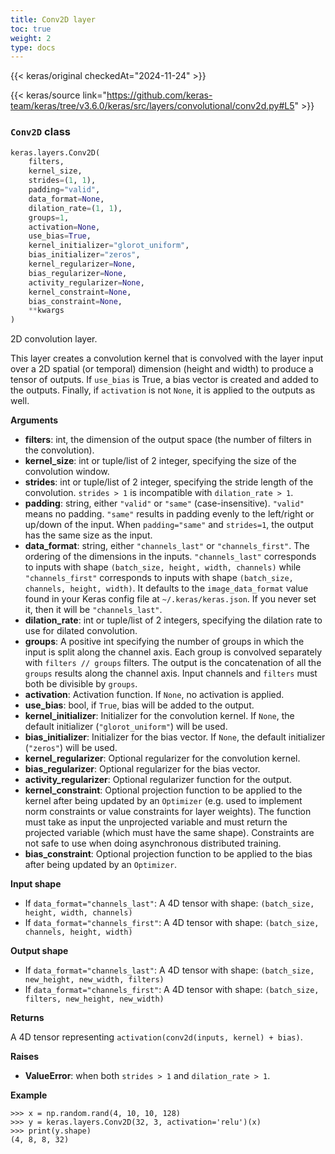 ```yaml
---
title: Conv2D layer
toc: true
weight: 2
type: docs
---
```


{{< keras/original checkedAt="2024-11-24" >}}

{{< keras/source link="https://github.com/keras-team/keras/tree/v3.6.0/keras/src/layers/convolutional/conv2d.py#L5" >}}

### `Conv2D` class

```python
keras.layers.Conv2D(
    filters,
    kernel_size,
    strides=(1, 1),
    padding="valid",
    data_format=None,
    dilation_rate=(1, 1),
    groups=1,
    activation=None,
    use_bias=True,
    kernel_initializer="glorot_uniform",
    bias_initializer="zeros",
    kernel_regularizer=None,
    bias_regularizer=None,
    activity_regularizer=None,
    kernel_constraint=None,
    bias_constraint=None,
    **kwargs
)
```

2D convolution layer.

This layer creates a convolution kernel that is convolved with the layer input over a 2D spatial (or temporal) dimension (height and width) to produce a tensor of outputs. If `use_bias` is True, a bias vector is created and added to the outputs. Finally, if `activation` is not `None`, it is applied to the outputs as well.

**Arguments**

- **filters**: int, the dimension of the output space (the number of filters in the convolution).
- **kernel_size**: int or tuple/list of 2 integer, specifying the size of the convolution window.
- **strides**: int or tuple/list of 2 integer, specifying the stride length of the convolution. `strides > 1` is incompatible with `dilation_rate > 1`.
- **padding**: string, either `"valid"` or `"same"` (case-insensitive). `"valid"` means no padding. `"same"` results in padding evenly to the left/right or up/down of the input. When `padding="same"` and `strides=1`, the output has the same size as the input.
- **data_format**: string, either `"channels_last"` or `"channels_first"`. The ordering of the dimensions in the inputs. `"channels_last"` corresponds to inputs with shape `(batch_size, height, width, channels)` while `"channels_first"` corresponds to inputs with shape `(batch_size, channels, height, width)`. It defaults to the `image_data_format` value found in your Keras config file at `~/.keras/keras.json`. If you never set it, then it will be `"channels_last"`.
- **dilation_rate**: int or tuple/list of 2 integers, specifying the dilation rate to use for dilated convolution.
- **groups**: A positive int specifying the number of groups in which the input is split along the channel axis. Each group is convolved separately with `filters // groups` filters. The output is the concatenation of all the `groups` results along the channel axis. Input channels and `filters` must both be divisible by `groups`.
- **activation**: Activation function. If `None`, no activation is applied.
- **use_bias**: bool, if `True`, bias will be added to the output.
- **kernel_initializer**: Initializer for the convolution kernel. If `None`, the default initializer (`"glorot_uniform"`) will be used.
- **bias_initializer**: Initializer for the bias vector. If `None`, the default initializer (`"zeros"`) will be used.
- **kernel_regularizer**: Optional regularizer for the convolution kernel.
- **bias_regularizer**: Optional regularizer for the bias vector.
- **activity_regularizer**: Optional regularizer function for the output.
- **kernel_constraint**: Optional projection function to be applied to the kernel after being updated by an `Optimizer` (e.g. used to implement norm constraints or value constraints for layer weights). The function must take as input the unprojected variable and must return the projected variable (which must have the same shape). Constraints are not safe to use when doing asynchronous distributed training.
- **bias_constraint**: Optional projection function to be applied to the bias after being updated by an `Optimizer`.

**Input shape**

- If `data_format="channels_last"`: A 4D tensor with shape: `(batch_size, height, width, channels)`
- If `data_format="channels_first"`: A 4D tensor with shape: `(batch_size, channels, height, width)`

**Output shape**

- If `data_format="channels_last"`: A 4D tensor with shape: `(batch_size, new_height, new_width, filters)`
- If `data_format="channels_first"`: A 4D tensor with shape: `(batch_size, filters, new_height, new_width)`

**Returns**

A 4D tensor representing `activation(conv2d(inputs, kernel) + bias)`.

**Raises**

- **ValueError**: when both `strides > 1` and `dilation_rate > 1`.

**Example**

```console
>>> x = np.random.rand(4, 10, 10, 128)
>>> y = keras.layers.Conv2D(32, 3, activation='relu')(x)
>>> print(y.shape)
(4, 8, 8, 32)
```
